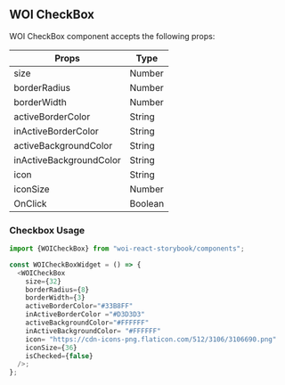 ## WOI CheckBox

WOI CheckBox component accepts the following props:


| Props                   | Type    |
| ----------------------- | ------- |
| size                    | Number  |
| borderRadius            | Number  |
| borderWidth             | Number  |
| activeBorderColor       | String  |
| inActiveBorderColor     | String  |
| activeBackgroundColor   | String  |
| inActiveBackgroundColor | String  |
| icon                    | String  |
| iconSize                | Number  |
| OnClick                 | Boolean |


### **Checkbox Usage**

```js
import {WOICheckBox} from "woi-react-storybook/components";

const WOICheckBoxWidget = () => {
  <WOICheckBox
    size={32}
    borderRadius={8}
    borderWidth={3}
    activeBorderColor="#33B8FF"
    inActiveBorderColor ="#D3D3D3"
    activeBackgroundColor="#FFFFFF"
    inActiveBackgroundColor= "#FFFFFF"
    icon= "https://cdn-icons-png.flaticon.com/512/3106/3106690.png"
    iconSize={36}
    isChecked={false}
  />;
};
```